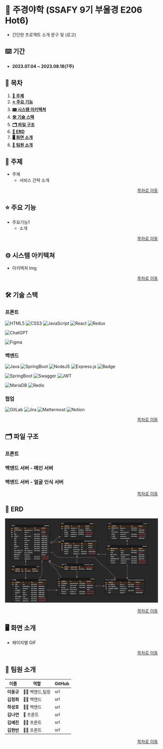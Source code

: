 # 🏫 주경야학 (SSAFY 9기 부울경 E206 Hot6)

- 간단한 프로젝트 소개 문구 및 (로고)

## ⌨️ 기간
- **2023.07.04 ~ 2023.08.18(7주)**

<div id="tableContents"></div>

## 🔎 목차

1. [**🎯 주제**](#subject)
1. [**⭐️ 주요 기능**](#mainContents)
1. [**📟 시스템 아키텍쳐**](#systemArchitecture)
1. [**🛠️ 기술 스택**](#skills)
1. [**🗂️ 파일 구조**](#directories)
1. [**💾 ERD**](#erd)
1. [**🖥️ 화면 소개**](#contents)
1. [**👥 팀원 소개**](#developers)

<!------- 주제 시작 -------->
<div id="subject"></div>

## 🎯 주제
- 주제
  - 서비스 간략 소개

<p align="right"><a href="#tableContents">목차로 이동</a></p>

<!------- 주요 기능 시작 -------->
<div id="mainContents"></div>

## ⭐️ 주요 기능
- 주요기능1
  - 소개

<p align="right"><a href="#tableContents">목차로 이동</a></p>

<!------- 시스템 아키텍쳐 시작 -------->
<div id="systemArchitecture"></div>

## ⚙ 시스템 아키텍쳐

- 아키텍처 Img

<p align="right"><a href="#tableContents">목차로 이동</a></p>

<!------- 기술 스택 시작 -------->
<div id="skills"></div>

## 🛠️ 기술 스택
### 프론트
![HTML5](https://img.shields.io/badge/html5-%23E34F26.svg?style=for-the-badge&logo=html5&logoColor=white)
![CSS3](https://img.shields.io/badge/css3-%231572B6.svg?style=for-the-badge&logo=css3&logoColor=white)
![JavaScript](https://img.shields.io/badge/javascript-%23323330.svg?style=for-the-badge&logo=javascript&logoColor=%23F7DF1E)
![React](https://img.shields.io/badge/react-%2320232a.svg?style=for-the-badge&logo=react&logoColor=%2361DAFB)
![Redux](https://img.shields.io/badge/redux-%23593d88.svg?style=for-the-badge&logo=redux&logoColor=white)

![ChatGPT](https://img.shields.io/badge/chatGPT-74aa9c?style=for-the-badge&logo=openai&logoColor=white)

![Figma](https://img.shields.io/badge/figma-%23F24E1E.svg?style=for-the-badge&logo=figma&logoColor=white)



### 백엔드
![Java](https://img.shields.io/badge/java-%23ED8B00.svg?style=for-the-badge&logo=openjdk&logoColor=white)
![SpringBoot](https://img.shields.io/badge/springboot-6DB33F?style=for-the-badge&logo=springboot&logoColor=white)
![NodeJS](https://img.shields.io/badge/node.js-6DA55F?style=for-the-badge&logo=node.js&logoColor=white)
![Express.js](https://img.shields.io/badge/express.js-%23404d59.svg?style=for-the-badge&logo=express&logoColor=%2361DAFB)
![Badge](https://img.shields.io/badge/Openvidu-lightgreen.svg?style=for-the-badge)

![SpringBoot](https://img.shields.io/badge/springsecurity-6DB33F?style=for-the-badge&logo=springsecurity&logoColor=white)
![Swagger](https://img.shields.io/badge/-Swagger-%23Clojure?style=for-the-badge&logo=swagger&logoColor=white)
![JWT](https://img.shields.io/badge/JWT-black?style=for-the-badge&logo=JSON%20web%20tokens)


![MariaDB](https://img.shields.io/badge/MariaDB-003545?style=for-the-badge&logo=mariadb&logoColor=white)
![Redis](https://img.shields.io/badge/redis-%23DD0031.svg?style=for-the-badge&logo=redis&logoColor=white)

### 협업
![GitLab](https://img.shields.io/badge/gitlab-FC6D26.svg?style=for-the-badge&logo=gitlab&logoColor=white)
![Jira](https://img.shields.io/badge/jira-%230A0FFF.svg?style=for-the-badge&logo=jira&logoColor=white)
![Mattermost](https://img.shields.io/badge/mattermost-0058CC.svg?style=for-the-badge&logo=mattermost&logoColor=white)
![Notion](https://img.shields.io/badge/Notion-000000.svg?style=for-the-badge&logo=notion&logoColor=white)


<p align="right"><a href="#tableContents">목차로 이동</a></p>
<!------- 파일 구조 시작 -------->
<div id="directories"></div>

## 🗂️ 파일 구조
### 프론트

### 백엔드 서버 - 메인 서버

### 백엔드 서버 - 얼굴 인식 서버

<p align="right"><a href="#tableContents">목차로 이동</a></p>

<!------- ERD 시작 -------->
<div id="erd"></div>

## 💾 ERD

<img src="./contents/forReadme/erd.png">

<p align="right"><a href="#tableContents">목차로 이동</a></p>

<!------- 화면 소개 시작 -------->
<div id="contents"></div>

## 🖥️ 화면 소개

- 페이지별 GIF

<p align="right"><a href="#tableContents">목차로 이동</a></p>

<!------- 팀원 소개 시작 -------->
<div id="developers"></div>

## 👥 팀원 소개

|  이름     | 역할          | GitHub|
| -------- | ------------- | ----- |
| **이동규**|🐱‍👤 백엔드,팀장 | url   |
| **김정희**|🧙‍♂️ 백엔드     | url    |
| **하성호**|🕵️‍♀️ 백엔드     | url    |
| **김나연**|🤖 프론트     | url    |
| **김예진**|🧚‍♀️ 프론트     | url    |
| **김현빈**|🐱‍🚀 프론트     | url    |

<p align="right"><a href="#tableContents">목차로 이동</a></p>
